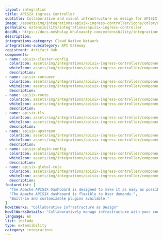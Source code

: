 ```yaml
---
layout: integration
title: APISIX Ingress Controller
subtitle: Collaborative and visual infrastructure as design for APISIX Ingress Controller
image: /assets/img/integrations/apisix-ingress-controller/icons/color/apisix-ingress-controller-color.svg
permalink: extensibility/integrations/apisix-ingress-controller
docURL: https://docs.meshplay.khulnasofy.com/extensibility/integrations/apisix-ingress-controller
description: 
integrations-category: Cloud Native Network
integrations-subcategory: API Gateway
registrant: Artifact Hub
components: 
- name: apisix-cluster-config
  colorIcon: assets/img/integrations/apisix-ingress-controller/components/apisix-cluster-config/icons/color/apisix-cluster-config-color.svg
  whiteIcon: assets/img/integrations/apisix-ingress-controller/components/apisix-cluster-config/icons/white/apisix-cluster-config-white.svg
  description: 
- name: apisix-consumer
  colorIcon: assets/img/integrations/apisix-ingress-controller/components/apisix-consumer/icons/color/apisix-consumer-color.svg
  whiteIcon: assets/img/integrations/apisix-ingress-controller/components/apisix-consumer/icons/white/apisix-consumer-white.svg
  description: 
- name: apisix-route
  colorIcon: assets/img/integrations/apisix-ingress-controller/components/apisix-route/icons/color/apisix-route-color.svg
  whiteIcon: assets/img/integrations/apisix-ingress-controller/components/apisix-route/icons/white/apisix-route-white.svg
  description: 
- name: apisix-tls
  colorIcon: assets/img/integrations/apisix-ingress-controller/components/apisix-tls/icons/color/apisix-tls-color.svg
  whiteIcon: assets/img/integrations/apisix-ingress-controller/components/apisix-tls/icons/white/apisix-tls-white.svg
  description: 
- name: apisix-upstream
  colorIcon: assets/img/integrations/apisix-ingress-controller/components/apisix-upstream/icons/color/apisix-upstream-color.svg
  whiteIcon: assets/img/integrations/apisix-ingress-controller/components/apisix-upstream/icons/white/apisix-upstream-white.svg
  description: 
- name: apisix-plugin-config
  colorIcon: assets/img/integrations/apisix-ingress-controller/components/apisix-plugin-config/icons/color/apisix-plugin-config-color.svg
  whiteIcon: assets/img/integrations/apisix-ingress-controller/components/apisix-plugin-config/icons/white/apisix-plugin-config-white.svg
  description: 
- name: apisix-global-rule
  colorIcon: assets/img/integrations/apisix-ingress-controller/components/apisix-global-rule/icons/color/apisix-global-rule-color.svg
  whiteIcon: assets/img/integrations/apisix-ingress-controller/components/apisix-global-rule/icons/white/apisix-global-rule-white.svg
  description: 
featureList: [
  "The Apache APISIX Dashboard is designed to make it as easy as possible for users to operate through a frontend interface.",
  "The Apache APISIX dashboard is flexible to User demands.",
  "Built-in and customizable plugins available."
]
howItWorks: "Collaborative Infrastructure as Design"
howItWorksDetails: "Collaboratively manage infrastructure with your coworkers synchronously sharing the same designs."
language: en
list: include
type: extensibility
category: integrations
---
```

